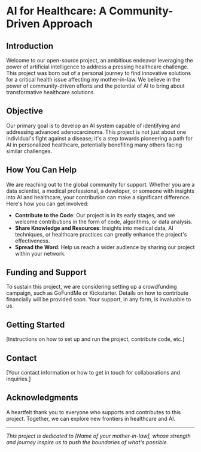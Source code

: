 # AI for Healthcare: A Community-Driven Approach

## Introduction
Welcome to our open-source project, an ambitious endeavor leveraging the power of artificial intelligence to address a pressing healthcare challenge. This project was born out of a personal journey to find innovative solutions for a critical health issue affecting my mother-in-law. We believe in the power of community-driven efforts and the potential of AI to bring about transformative healthcare solutions.

## Objective
Our primary goal is to develop an AI system capable of identifying and addressing advanced adenocarcinoma. This project is not just about one individual's fight against a disease; it's a step towards pioneering a path for AI in personalized healthcare, potentially benefiting many others facing similar challenges.

## How You Can Help
We are reaching out to the global community for support. Whether you are a data scientist, a medical professional, a developer, or someone with insights into AI and healthcare, your contribution can make a significant difference. Here's how you can get involved:
- **Contribute to the Code**: Our project is in its early stages, and we welcome contributions in the form of code, algorithms, or data analysis.
- **Share Knowledge and Resources**: Insights into medical data, AI techniques, or healthcare practices can greatly enhance the project's effectiveness.
- **Spread the Word**: Help us reach a wider audience by sharing our project within your network.

## Funding and Support
To sustain this project, we are considering setting up a crowdfunding campaign, such as GoFundMe or Kickstarter. Details on how to contribute financially will be provided soon. Your support, in any form, is invaluable to us.

## Getting Started
[Instructions on how to set up and run the project, contribute code, etc.]

## Contact
[Your contact information or how to get in touch for collaborations and inquiries.]

## Acknowledgments
A heartfelt thank you to everyone who supports and contributes to this project. Together, we can explore new frontiers in healthcare and AI.

---

*This project is dedicated to [Name of your mother-in-law], whose strength and journey inspire us to push the boundaries of what's possible.*
